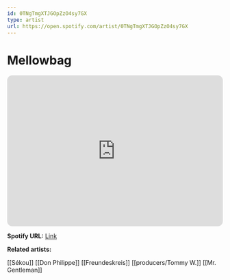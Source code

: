 ```yaml
---
id: 0TNgTmgXTJGOpZzO4sy7GX
type: artist
url: https://open.spotify.com/artist/0TNgTmgXTJGOpZzO4sy7GX
---
```

# Mellowbag

<iframe style="border-radius:12px" src="https://open.spotify.com/embed/artist/0TNgTmgXTJGOpZzO4sy7GX" width="100%" height="352" frameBorder="0" allowfullscreen="" allow="autoplay; clipboard-write; encrypted-media; fullscreen; picture-in-picture" loading="lazy"></iframe>

**Spotify URL:** [Link](https://open.spotify.com/artist/0TNgTmgXTJGOpZzO4sy7GX)

**Related artists:**

[[Sékou]]
[[Don Philippe]]
[[Freundeskreis]]
[[producers/Tommy W.]]
[[Mr. Gentleman]]
